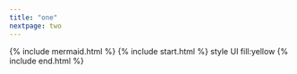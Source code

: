 ```yaml
---
title: "one"
nextpage: two
---
```

{% include mermaid.html %}
{% include start.html %}
  style UI fill:yellow
{% include end.html %}

